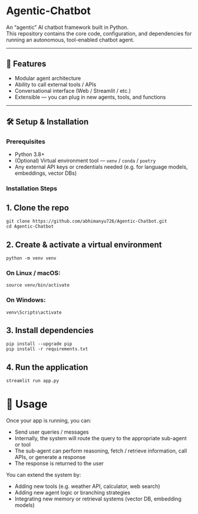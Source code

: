 # Agentic-Chatbot

An “agentic” AI chatbot framework built in Python.  
This repository contains the core code, configuration, and dependencies for running an autonomous, tool-enabled chatbot agent.

---

## 🚀 Features

- Modular agent architecture  
- Ability to call external tools / APIs  
- Conversational interface (Web / Streamlit / etc.)  
- Extensible — you can plug in new agents, tools, and functions  

---

## 🛠 Setup & Installation

### Prerequisites

- Python 3.8+  
- (Optional) Virtual environment tool — `venv` / `conda` / `poetry`  
- Any external API keys or credentials needed (e.g. for language models, embeddings, vector DBs)

### Installation Steps

## 1. Clone the repo
    git clone https://github.com/abhimanyu726/Agentic-Chatbot.git
    cd Agentic-Chatbot

## 2. Create & activate a virtual environment
    python -m venv venv
### On Linux / macOS:
    source venv/bin/activate
### On Windows:
    venv\Scripts\activate

## 3. Install dependencies
    pip install --upgrade pip
    pip install -r requirements.txt

## 4. Run the application
    streamlit run app.py


# 🔧 Usage

Once your app is running, you can:

- Send user queries / messages
- Internally, the system will route the query to the appropriate sub-agent or tool
- The sub-agent can perform reasoning, fetch / retrieve information, call APIs, or generate a response
- The response is returned to the user

You can extend the system by:
- Adding new tools (e.g. weather API, calculator, web search)
- Adding new agent logic or branching strategies
- Integrating new memory or retrieval systems (vector DB, embedding models)
